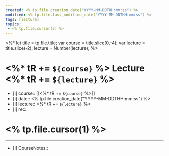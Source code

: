 ```yaml
---
created: <% tp.file.creation_date("YYYY-MM-DDTHH:mm:ss") %>
modified: <% tp.file.last_modified_date("YYYY-MM-DDTHH:mm:ss") %>
tags: [lecture]
topics:
 - <% tp.file.cursor(2) %>
---
```

<%*
  let title = tp.file.title;
  var course = title.slice(0,-4);
  var lecture = title.slice(-2);
  lecture = Number(lecture);
%>
# <%* tR += `${course}` %> Lecture <%* tR += `${lecture}` %>
- [i] course:: [[<%* tR += `${course}` %>]]
- [i] date:: <% tp.file.creation_date("YYYY-MM-DDTHH:mm:ss") %>
- [i] lecture:: <%* tR += `${lecture}` %>
- [i] rec:: 

# <% tp.file.cursor(1) %>


---
- [i] CourseNotes:: 